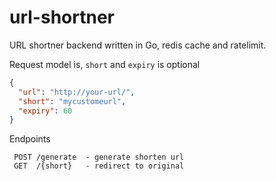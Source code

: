 # url-shortner

URL shortner backend written in Go, redis cache and ratelimit.

Request model is, `short` and `expiry` is optional
```json
{
  "url": "http://your-url/",
  "short": "mycustomeurl",
  "expiry": 60
}
```

Endpoints
```
 POST /generate  - generate shorten url
 GET  /{short}   - redirect to original
```